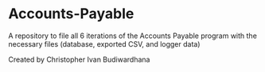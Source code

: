 # Accounts-Payable

A repository to file all 6 iterations of the Accounts Payable program with the necessary files (database, exported CSV, and logger data)

Created by Christopher Ivan Budiwardhana
